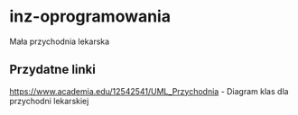 # inz-oprogramowania
Mała przychodnia lekarska

## Przydatne linki
https://www.academia.edu/12542541/UML_Przychodnia - Diagram klas dla przychodni lekarskiej
